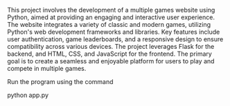 This project involves the development of a multiple games website using Python, aimed at providing an engaging and interactive user experience. The website integrates a variety of classic and modern games, utilizing Python's web development frameworks and libraries. Key features include user authentication, game leaderboards, and a responsive design to ensure compatibility across various devices. The project leverages Flask for the backend, and HTML, CSS, and JavaScript for the frontend. The primary goal is to create a seamless and enjoyable platform for users to play and compete in multiple games.


Run the program using the command

python app.py
